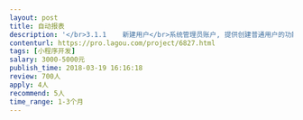```yaml
---                
layout: post       
title: 自动报表           
description: '</br>3.1.1	新建用户</br>系统管理员账户, 提供创建普通用户的功能，需要录入普通用户的个人信息，并将用户加入到特定的用户组。</br>3.1.2	用户个人信息修改</br>用户具备修改自己个人信息的功能。</br>3.1.3	创建用户组</br>创建用户组，提供必要的用户组标识信息。</br>3.1.4	用户组授权</br>根据货运单数据权限，授予用户组不同的权限，展现不同的货运单数据。</br>3.1.5	用户组修改</br>修改用户组名字、标识、用户组权限。</br>3.1.6	货运单创建</br>创建货运单，输入基本的货运单信息。</br>3.1.7	货运单转交</br>根据流程图将货运单转交到下一阶段录入人员。</br>3.1.8	货运单检索</br>根据提供的货运单标题、编号检索货运单，展示货运单响应的数据。</br>3.1.9	货运单信息录入</br>根据当前录入人员权限和货运单处于的处理流程，录入数据。</br>3.1.10	货运单信息修改</br>根据录入人员权限，修改其录入部分的数据。</br>'     
contenturl: https://pro.lagou.com/project/6827.html      
tags: [小程序开发]            
salary: 3000-5000元          
publish_time: 2018-03-19 16:16:18         
review: 700人                   
apply: 4人                   
recommend: 5人                   
time_range: 1-3个月              
---                 
```


